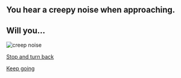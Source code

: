 ## You hear a creepy noise when approaching.
## Will you...
![creep noise](https://pbs.twimg.com/media/BzMRUbrCcAAuDLf.jpg)

[Stop and turn back](pennywise.md)

[Keep going](enter-house.md)
